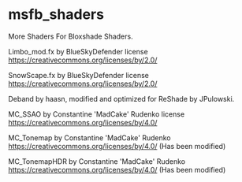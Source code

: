 # msfb_shaders
More Shaders For Bloxshade Shaders.


Limbo_mod.fx by BlueSkyDefender license https://creativecommons.org/licenses/by/2.0/

SnowScape.fx by BlueSkyDefender license https://creativecommons.org/licenses/by/2.0/

Deband by haasn, modified and optimized for ReShade by JPulowski.

MC_SSAO by Constantine 'MadCake' Rudenko license https://creativecommons.org/licenses/by/4.0/

MC_Tonemap by Constantine 'MadCake' Rudenko https://creativecommons.org/licenses/by/4.0/ (Has been modified)

MC_TonemapHDR by Constantine 'MadCake' Rudenko https://creativecommons.org/licenses/by/4.0/ (Has been modified)
